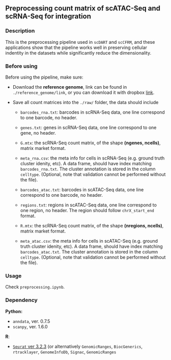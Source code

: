 ## Preprocessing count matrix of scATAC-Seq and scRNA-Seq for integration

### Description

This is the preprocessing pipeline used in `scDART` and `scCFRM`, and these applications show that the pipeline works well in preserving cellular indentity in the datasets while significantly reduce the dimensionality.



### Before using

Before using the pipeline, make sure:

* Download the **reference genome**, link can be found in `./reference_genome/link`, or you can download it with dropbox [link](https://www.dropbox.com/sh/ss03bj9rr3ea0n9/AADfR5l2uueObCTqMVVvUrSha?dl=0).

* Save all count matrices into the `./raw/` folder, the data should include

  * `barcodes_rna.txt`: barcodes in scRNA-Seq data, one line correspond to one barcode, no header.
  * `genes.txt`: genes in scRNA-Seq data, one line correspond to one gene, no header.
  * `G.mtx`: the scRNA-Seq count matrix, of the shape **(ngenes, ncells)**, matrix market format.
  * `meta_rna.csv`: the meta info for cells in scRNA-Seq (e.g. ground truth cluster idenity, etc). A data frame, should have index matching `barcodes_rna.txt`. The cluster annotation is stored in the column `celltype`. (Optional, note that validation cannot be performed without the file).

  

  * `barcodes_atac.txt`: barcodes in scATAC-Seq data, one line correspond to one barcode, no header.
  * `regions.txt`: regions in scATAC-Seq data, one line correspond to one region, no header. The region should follow `chrX_start_end` format.
  * `R.mtx`: the scRNA-Seq count matrix, of the shape **(nregions, ncells)**, matrix market format.
  * `meta_atac.csv`: the meta info for cells in scATAC-Seq (e.g. ground truth cluster idenity, etc). A data frame, should have index matching `barcodes_atac.txt`. The cluster annotation is stored in the column `celltype`. (Optional, note that validation cannot be performed without the file).



### Usage

Check `preprocessing.ipynb`.



### Dependency

**Python:**

* `anndata`, ver. 0.7.5 
* `scanpy`, ver. 1.6.0

**R**:  

* [`Seurat` ver 3.2.3](https://satijalab.org/seurat/articles/install.html) (or alternatively `GenomicRanges`, `BiocGenerics`, `rtracklayer`, `GenomeInfoDb`, `Signac`, `GenomicRanges`

